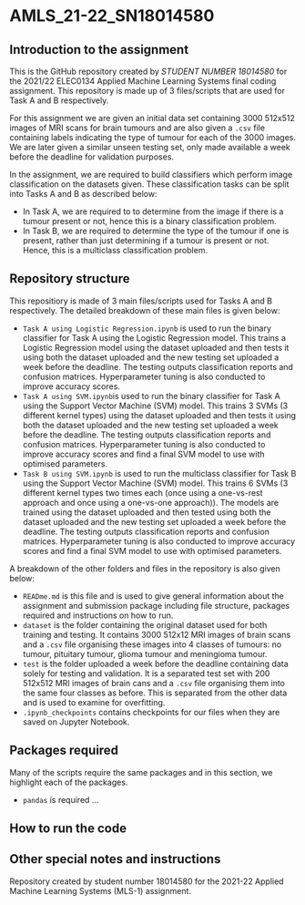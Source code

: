 # AMLS_21-22_SN18014580

## Introduction to the assignment

This is the GitHub repository created by *STUDENT NUMBER 18014580* for the 2021/22 ELEC0134 Applied Machine Learning Systems final coding assignment. This repository is made up of 3 files/scripts that are used for Task A and B respectively. 

For this assignment we are given an initial data set containing 3000 512x512 images of MRI scans for brain tumours and are also given a `.csv` file containing labels indicating the type of tumour for each of the 3000 images. We are later given a similar unseen testing set, only made available a week before the deadline for validation purposes.

In the assignment, we are required to build classifiers which perform image classification on the datasets given. These classification tasks can be split into Tasks A and B as described below:

* In Task A, we are required to to determine from the image if there is a tumour present or not, hence this is a binary classification problem.
* In Task B, we are required to determine the type of the tumour if one is present, rather than just determining if a tumour is present or not. Hence, this is a multiclass classification problem.

## Repository structure

This repositiory is made of 3 main files/scripts used for Tasks A and B respectively. The detailed breakdown of these main files is given below:

* `Task A using Logistic Regression.ipynb` is used to run the binary classifier for Task A using the Logistic Regression model. This trains a Logistic Regression model using the dataset uploaded and then tests it using both the dataset uploaded and the new testing set uploaded a week before the deadline. The testing outputs classification reports and confusion matrices. Hyperparameter tuning is also conducted to improve accuracy scores.
* `Task A using SVM.ipynb`is used to run the binary classifier for Task A using the Support Vector Machine (SVM) model. This trains 3 SVMs (3 different kernel types) using the dataset uploaded and then tests it using both the dataset uploaded and the new testing set uploaded a week before the deadline. The testing outputs classification reports and confusion matrices. Hyperparameter tuning is also conducted to improve accuracy scores and find a final SVM model to use with optimised parameters.
* `Task B using SVM.ipynb` is used to run the multiclass classifier for Task B using the Support Vector Machine (SVM) model. This trains 6 SVMs (3 different kernel types two times each (once using a one-vs-rest approach and once using a one-vs-one approach)). The models are trained using the dataset uploaded and then tested using both the dataset uploaded and the new testing set uploaded a week before the deadline. The testing outputs classification reports and confusion matrices. Hyperparameter tuning is also conducted to improve accuracy scores and find a final SVM model to use with optimised parameters.

A breakdown of the other folders and files in the repository is also given below:

* `READme.md` is this file and is used to give general information about the assignment and submission package including file structure, packages required and instructions on how to run.
* `dataset` is the folder containing the original dataset used for both training and testing. It contains 3000 512x12 MRI images of brain scans and a `.csv` file organising these images into 4 classes of tumours: no tumour, pituitary tumour, glioma tumour and meningioma tumour. 
* `test` is the folder uploaded a week before the deadline containing data solely for testing and validation. It is a separated test set with 200 512x512 MRI images of brain cans and a `.csv` file organising them into the same four classes as before. This is separated from the other data and is used to examine for overfitting.
* `.ipynb_checkpoints` contains checkpoints for our files when they are saved on Jupyter Notebook.


## Packages required

Many of the scripts require the same packages and in this section, we highlight each of the packages.

* `pandas` is required ...

## How to run the code 

## Other special notes and instructions

Repository created by student number 18014580 for the 2021-22 Applied Machine Learning Systems (MLS-1) assignment.
